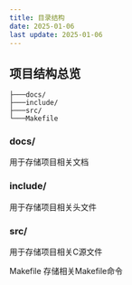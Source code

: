 ```yaml
---
title: 目录结构
date: 2025-01-06
last update: 2025-01-06
---
```

## 项目结构总览
```
├───docs/
├───include/
├───src/
└───Makefile
```

### docs/
用于存储项目相关文档

### include/
用于存储项目相关头文件

### src/
用于存储项目相关C源文件

Makefile
存储相关Makefile命令